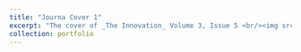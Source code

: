 ```yaml
---
title: "Journa Cover 1"
excerpt: "The cover of _The Innovation_ Volume 3, Issue 5 <br/><img src='/images/500x300.png'>"
collection: portfolio
---
```

